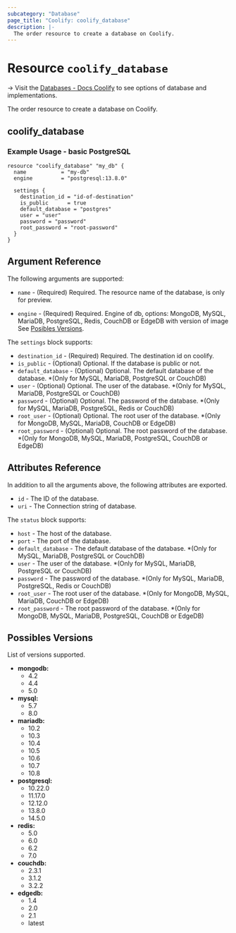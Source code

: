 ```yaml
---
subcategory: "Database"
page_title: "Coolify: coolify_database"
description: |-
  The order resource to create a database on Coolify.
---
```


# Resource `coolify_database`

-> Visit the [Databases - Docs Coolify](https://docs.coollabs.io/coolify/databases) to see options of database and implementations.

The order resource to create a database on Coolify.

## coolify_database

### Example Usage - basic PostgreSQL
```hcl
resource "coolify_database" "my_db" {
  name           = "my-db"
  engine         = "postgresql:13.8.0"

  settings {
    destination_id = "id-of-destination"
    is_public      = true
    default_database = "postgres"
    user = "user"
    password = "password"
    root_password = "root-password"
  }
}
```

## Argument Reference

The following arguments are supported:

* `name` -
  (Required)
  Required. The resource name of the database, is only for preview.

* `engine` -
  (Required)
  Required. Engine of db, options: MongoDB, MySQL, MariaDB, PostgreSQL, Redis, CouchDB or EdgeDB with version of image See [Posibles Versions](#possibles-versions).


The `settings` block supports:
* `destination_id` -
  (Required)
  Required. The destination id on coolify.
* `is_public` -
  (Optional)
  Optional. If the database is public or not.
* `default_database` -
    (Optional)
    Optional. The default database of the database. *(Only for MySQL, MariaDB, PostgreSQL or CouchDB)
* `user` - 
    (Optional)
    Optional. The user of the database. *(Only for MySQL, MariaDB, PostgreSQL  or CouchDB)
* `password` -
    (Optional)
    Optional. The password of the database. *(Only for MySQL, MariaDB, PostgreSQL, Redis  or CouchDB)
* `root_user` -
    (Optional)
    Optional. The root user of the database. *(Only for MongoDB, MySQL, MariaDB, CouchDB or EdgeDB)
* `root_password` -
    (Optional)
    Optional. The root password of the database. *(Only for MongoDB, MySQL, MariaDB, PostgreSQL, CouchDB or EdgeDB)

## Attributes Reference

In addition to all the arguments above, the following attributes are exported.

* `id` -
  The ID of the database.
* `uri` -
  The Connection string of database.

The `status` block supports:
* `host` -
    The host of the database.
* `port` -
    The port of the database.
* `default_database` -
    The default database of the database. *(Only for MySQL, MariaDB, PostgreSQL or CouchDB)
* `user` -
    The user of the database. *(Only for MySQL, MariaDB, PostgreSQL or CouchDB)
* `password` -
    The password of the database. *(Only for MySQL, MariaDB, PostgreSQL, Redis or CouchDB)
* `root_user` -
    The root user of the database. *(Only for MongoDB, MySQL, MariaDB, CouchDB or EdgeDB)
* `root_password` -
    The root password of the database. *(Only for MongoDB, MySQL, MariaDB, PostgreSQL, CouchDB or EdgeDB)

## Possibles Versions

List of versions supported.

- **mongodb:**
    - 4.2
    - 4.4
    - 5.0
- **mysql:**
    - 5.7
    - 8.0
- **mariadb:**
    - 10.2
    - 10.3
    - 10.4
    - 10.5
    - 10.6
    - 10.7
    - 10.8
- **postgresql:**
    - 10.22.0
    - 11.17.0
    - 12.12.0
    - 13.8.0
    - 14.5.0
- **redis:**
    - 5.0
    - 6.0
    - 6.2
    - 7.0
- **couchdb:**
    - 2.3.1
    - 3.1.2
    - 3.2.2
- **edgedb:**
    - 1.4
    - 2.0
    - 2.1
    - latest
